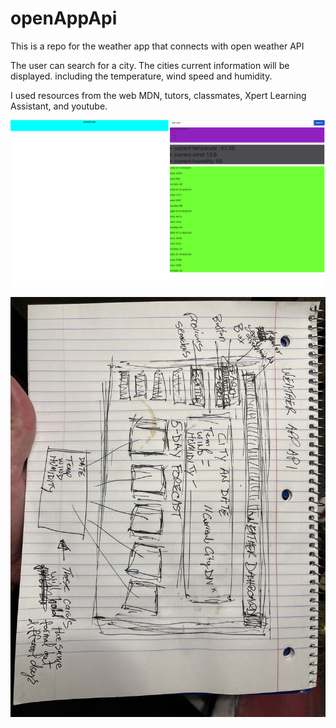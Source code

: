 # openAppApi
This is a repo for the weather app that connects with open weather API

The user can search for a city.  The cities current information will be displayed.
including the temperature, wind speed and humidity.

I used resources from the web MDN, tutors, classmates, Xpert Learning Assistant, and youtube.





![screenshot](./assets/openAppScreenshot.png)

![original wireframe](./assets/wireframeWeather.jpg)